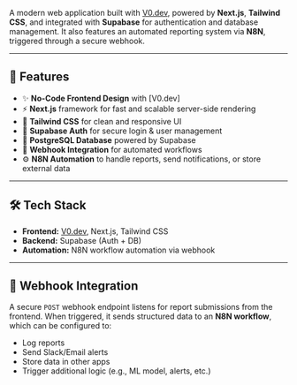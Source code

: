A modern web application built with [V0.dev](https://v0.dev), powered by **Next.js**, **Tailwind CSS**, and integrated with **Supabase** for authentication and database management. It also features an automated reporting system via **N8N**, triggered through a secure webhook.

---

## 🚀 Features

- ✨ **No-Code Frontend Design** with [V0.dev]
- ⚡ **Next.js** framework for fast and scalable server-side rendering
- 🎨 **Tailwind CSS** for clean and responsive UI
- 🔐 **Supabase Auth** for secure login & user management
- 🧾 **PostgreSQL Database** powered by Supabase
- 🔄 **Webhook Integration** for automated workflows
- ⚙️ **N8N Automation** to handle reports, send notifications, or store external data

---

## 🛠 Tech Stack

- **Frontend:** [V0.dev](https://v0.dev), Next.js, Tailwind CSS
- **Backend:** Supabase (Auth + DB)
- **Automation:** N8N workflow automation via webhook

---

## 📡 Webhook Integration

A secure `POST` webhook endpoint listens for report submissions from the frontend. When triggered, it sends structured data to an **N8N workflow**, which can be configured to:

- Log reports
- Send Slack/Email alerts
- Store data in other apps
- Trigger additional logic (e.g., ML model, alerts, etc.)
